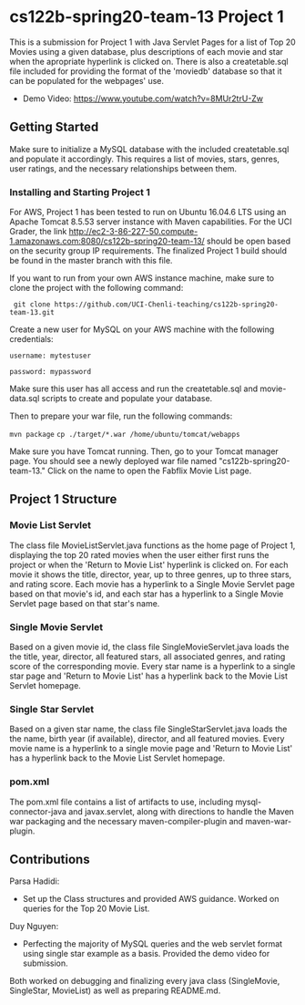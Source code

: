 # cs122b-spring20-team-13 Project 1
This is a submission for Project 1 with Java Servlet Pages for a list of Top 20 Movies using a given database, plus descriptions of each movie and star when the apropriate hyperlink is clicked on. There is also a createtable.sql file included for providing the format of the 'moviedb' database so that it can be populated for the webpages' use.


- Demo Video: https://www.youtube.com/watch?v=8MUr2trU-Zw

## Getting Started
Make sure to initialize a MySQL database with the included createtable.sql and populate it accordingly. This requires a list of movies, stars, genres, user ratings, and the necessary relationships between them.

### Installing and Starting Project 1
For AWS, Project 1 has been tested to run on Ubuntu 16.04.6 LTS using an Apache Tomcat 8.5.53 server instance with Maven capabilities. For the UCI Grader, the link http://ec2-3-86-227-50.compute-1.amazonaws.com:8080/cs122b-spring20-team-13/ should be open based on the security group IP requirements. The finalized Project 1 build should be found in the master branch with this file.

If you want to run from your own AWS instance machine, make sure to clone the project with the following command:

``` git clone https://github.com/UCI-Chenli-teaching/cs122b-spring20-team-13.git```

Create a new user for MySQL on your AWS machine with the following credentials:

```username: mytestuser```

```password: mypassword```

Make sure this user has all access and run the createtable.sql and movie-data.sql scripts to create and populate your database.

Then to prepare your war file, run the following commands:

```mvn package```
```cp ./target/*.war /home/ubuntu/tomcat/webapps```

Make sure you have Tomcat running. Then, go to your Tomcat manager page. You should see a newly deployed war file named "cs122b-spring20-team-13." Click on the name to open the Fabflix Movie List page.

## Project 1 Structure
### Movie List Servlet
The class file MovieListServlet.java functions as the home page of Project 1, displaying the top 20 rated movies when the user either first runs the project or when the 'Return to Movie List' hyperlink is clicked on. For each movie it shows the title, director, year, up to three genres, up to three stars, and rating score. Each movie has a hyperlink to a Single Movie Servlet page based on that movie's id, and each star has a hyperlink to a Single Movie Servlet page based on that star's name.
### Single Movie Servlet
Based on a given movie id, the class file SingleMovieServlet.java loads the the title, year, director, all featured stars, all associated genres, and rating score of the corresponding movie. Every star name is a hyperlink to a single star page and 'Return to Movie List' has a hyperlink back to the Movie List Servlet homepage.
### Single Star Servlet
Based on a given star name, the class file SingleStarServlet.java loads the the name, birth year (if available), director, and all featured movies. Every movie name is a hyperlink to a single movie page and 'Return to Movie List' has a hyperlink back to the Movie List Servlet homepage.
### pom.xml
The pom.xml file contains a list of artifacts to use, including mysql-connector-java and javax.servlet, along with directions to handle the Maven war packaging and the necessary maven-compiler-plugin and maven-war-plugin.

## Contributions
Parsa Hadidi:
- Set up the Class structures and provided AWS guidance. Worked on queries for the Top 20 Movie List.

Duy Nguyen: 
- Perfecting the majority of MySQL queries and the web servlet format using single star example as a basis. Provided the demo video for submission.

Both worked on debugging and finalizing every java class (SingleMovie, SingleStar, MovieList) as well as preparing README.md.
